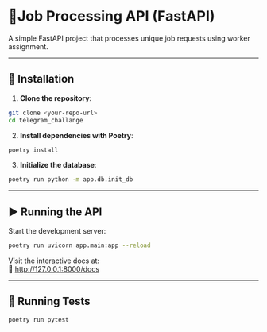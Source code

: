 # 🚀Job Processing API (FastAPI)

A simple FastAPI project that processes unique job requests using worker assignment.

---

## 🔧 Installation

1. **Clone the repository**:

```bash
git clone <your-repo-url>
cd telegram_challange
```

2. **Install dependencies with Poetry**:

```bash
poetry install
```

3. **Initialize the database**:

```bash
poetry run python -m app.db.init_db
```

---

## ▶️ Running the API

Start the development server:

```bash
poetry run uvicorn app.main:app --reload
```

Visit the interactive docs at:  
📄 http://127.0.0.1:8000/docs

---

## 🧪 Running Tests

```bash
poetry run pytest
```